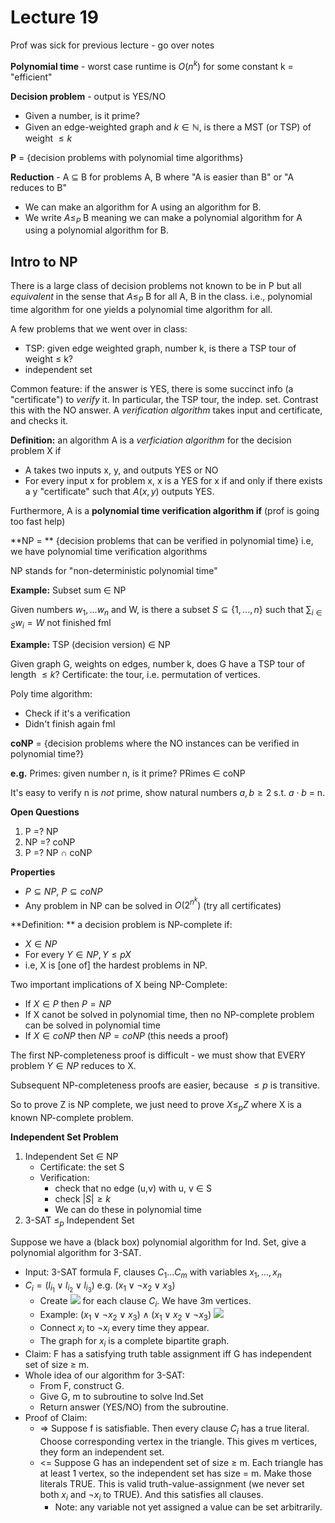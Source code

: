 # Lecture 19

Prof was sick for previous lecture - go over notes

**Polynomial time** - worst case runtime is $O(n^k)$ for some constant k = "efficient"

**Decision problem** - output is YES/NO
* Given a number, is it prime?
* Given an edge-weighted graph and $k \in \mathbb{N}$, is there a MST (or TSP) of weight $\leq k$

**P** = {decision problems with polynomial time algorithms}

**Reduction** - A $\subseteq$ B for problems A, B where "A is easier than B" or "A reduces to B"
* We can make an algorithm for A using an algorithm for B.
* We write $A \leq_{P}$ B meaning we can make a polynomial algorithm for A using a polynomial algorithm for B.

## Intro to NP

There is a large class of decision problems not known to be in P but all *equivalent* in the sense that $A \leq_{P}$ B for all A, B in the class. i.e., polynomial time algorithm for one yields a polynomial time algorithm for all.

A few problems that we went over in class:
* TSP: given edge weighted graph, number k, is there a TSP tour of weight $\leq$ k?
* independent set

Common feature: if the answer is YES, there is some succinct info (a "certificate") to *verify* it. In particular, the TSP tour, the indep. set. Contrast this with the NO answer. A *verification algorithm* takes input and certificate, and checks it.

**Definition:** an algorithm A is a *verficiation algorithm* for the decision problem X if
* A takes two inputs x, y, and outputs YES or NO
* For every input x for problem x, x is a YES for x if and only if there exists a y "certificate" such that $A(x, y)$ outputs YES.

Furthermore, A is a **polynomial time verification algorithm if** (prof is going too fast help)

**NP = ** {decision problems that can be verified in polynomial time} i.e, we have polynomial time verification algorithms

NP stands for "non-deterministic polynomial time"

**Example:** Subset sum $\in$ NP

Given numbers $w_1, ... w_n$ and W, is there a subset $S \subseteq \{1, ..., n\}$ such that $\sum_{i \in S} w_i = W$ not finished fml

**Example:** TSP (decision version) $\in$ NP

Given graph G, weights on edges, number k, does G have a TSP tour of length $\leq k$? Certificate: the tour, i.e. permutation of vertices.

Poly time algorithm:
* Check if it's a verification
* Didn't finish again fml

**coNP** = {decision problems where the NO instances can be verified in polynomial time?}

**e.g.** Primes: given number n, is it prime? PRimes $\in$ coNP

It's easy to verify n is *not* prime, show natural numbers $a, b \geq 2$ s.t. $a \cdot b$ = n.

**Open Questions**
1. P =? NP
2. NP =? coNP
3. P =? NP $\cap$ coNP

**Properties**
* $P \subseteq NP$, $P \subseteq coNP$
* Any problem in NP can be solved in $O(2^n^k)$ (try all certificates)

**Definition: ** a decision problem is NP-complete if:
* $X \in NP$
* For every $Y \in NP, Y \leq pX$
* i.e, X is [one of] the hardest problems in NP.

Two important implications of X being NP-Complete:
* If $X\in P$ then $P = NP$
* If X canot be solved in polynomial time, then no NP-complete problem can be solved in polynomial time
* If $X \in coNP$ then $NP = coNP$ (this needs a proof)

The first NP-completeness proof is difficult - we must show that EVERY problem $Y \in NP$ reduces to X.

Subsequent NP-completeness proofs are easier, because $\leq p$ is transitive.

So to prove Z is NP complete, we just need to prove $X \leq_p Z$ where X is a known NP-complete problem.

**Independent Set Problem**

1. Independent Set $\in$ NP
	* Certificate: the set S
	* Verification: 
		* check that no edge (u,v) with u, v $\in$ S
		* check $|S| \geq k$
		* We can do these in polynomial time
2. 3-SAT $\leq_p$ Independent Set

Suppose we have a (black box) polynomial algorithm for Ind. Set, give a polynomial algorithm for 3-SAT.
* Input: 3-SAT formula F, clauses $C_1...C_m$ with variables $x_1,...,x_n$
* $C_i = (l_i_1 \lor l_i_2 \lor l_i_3)$ e.g. $(x_1 \lor \lnot x_2 \lor x_3)$
	* Create ![](https://i.imgur.com/mqCzity.png) for each clause $C_i$. We have 3m vertices.
	* Example: $(x_1 \lor \lnot x_2 \lor x_3) \land (x_1 \lor x_2 \lor \lnot x_3)$ ![](https://i.imgur.com/vyf63G5.png)
	* Connect $x_i$ to $\lnot x_i$ every time they appear.
	* The graph for $x_i$ is a complete bipartite graph.
* Claim: F has a satisfying truth table assignment iff G has independent set of size $\geq$ m.
* Whole idea of our algorithm for 3-SAT:
	* From F, construct G.
	* Give G, m to subroutine to solve Ind.Set
	* Return answer (YES/NO) from the subroutine.
* Proof of Claim:
	* => Suppose f is satisfiable. Then every clause $C_i$ has a true literal. Choose corresponding vertex in the triangle. This gives m vertices, they form an independent set.
	* <= Suppose G has an independent set of size $\geq$ m. Each triangle has at least 1 vertex, so the independent set has size = m. Make those literals TRUE. This is valid truth-value-assignment (we never set both $x_i$ and $\lnot x_i$ to TRUE). And this satisfies all clauses.
		* Note: any variable not yet assigned a value can be set arbitrarily.
	